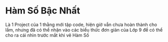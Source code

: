 # Hàm Số Bậc Nhất

Là 1 Project của 1 thằng mới tập code, hiện giờ vẫn chưa hoàn thành cho lắm, nhưng đã có thể nhận vào các biểu thức đơn giản của Lớp 9 để có thể cho ra cái nhìn trước mắt khi vẽ Hàm Số
